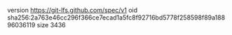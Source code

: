 version https://git-lfs.github.com/spec/v1
oid sha256:2a763e46cc296f366ce7ecad1a5fc8f92716bd5778f258598f89a18896036119
size 3436
